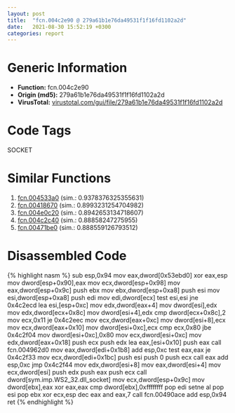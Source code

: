 ```yaml
---
layout: post
title:  "fcn.004c2e90 @ 279a61b1e76da49531f1f16fd1102a2d"
date:   2021-08-30 15:52:19 +0300
categories: report
---
```


# Generic Information
- **Function:** fcn.004c2e90
- **Origin (md5):** 279a61b1e76da49531f1f16fd1102a2d
- **VirusTotal:** [virustotal.com/gui/file/279a61b1e76da49531f1f16fd1102a2d][virustotal_ref]

# Code Tags
<span class="tag" id="SOCKET">SOCKET</span>


# Similar Functions

1. [fcn.004533a0][similar_1_ref] (sim.: 0.9378376325355631)
2. [fcn.00418670][similar_2_ref] (sim.: 0.8993231254704982)
3. [fcn.004e0c20][similar_3_ref] (sim.: 0.8942653134718607)
4. [fcn.004c2c40][similar_4_ref] (sim.: 0.88858247275955)
5. [fcn.00471be0][similar_5_ref] (sim.: 0.888559126793512)


# Disassembled Code

{% highlight nasm %}
sub esp,0x94
mov eax,dword[0x53ebd0]
xor eax,esp
mov dword[esp+0x90],eax
mov ecx,dword[esp+0x98]
mov eax,dword[esp+0x9c]
push ebx
mov ebx,dword[esp+0xa8]
push esi
mov esi,dword[esp+0xa8]
push edi
mov edi,dword[ecx]
test esi,esi
jne 0x4c2ecd
lea esi,[esp+0xc]
mov edx,dword[eax+4]
mov dword[esi],edx
mov edx,dword[ecx+0x8c]
mov dword[esi+4],edx
cmp dword[ecx+0x8c],2
mov ecx,0x11
je 0x4c2eec
mov ecx,dword[eax+0xc]
mov dword[esi+8],ecx
mov ecx,dword[eax+0x10]
mov dword[esi+0xc],ecx
cmp ecx,0x80
jbe 0x4c2f04
mov dword[esi+0xc],0x80
mov ecx,dword[esi+0xc]
mov edx,dword[eax+0x18]
push ecx
push edx
lea eax,[esi+0x10]
push eax
call fcn.004962d0
mov eax,dword[edi+0x1b8]
add esp,0xc
test eax,eax
je 0x4c2f33
mov ecx,dword[edi+0x1bc]
push esi
push 0
push ecx
call eax
add esp,0xc
jmp 0x4c2f44
mov edx,dword[esi+8]
mov eax,dword[esi+4]
mov ecx,dword[esi]
push edx
push eax
push ecx
call dword[sym.imp.WS2_32.dll_socket]
mov ecx,dword[esp+0x9c]
mov dword[ebx],eax
xor eax,eax
cmp dword[ebx],0xffffffff
pop edi
setne al
pop esi
pop ebx
xor ecx,esp
dec eax
and eax,7
call fcn.00490ace
add esp,0x94
ret 
{% endhighlight %}


[similar_1_ref]: /report/fcn.004533a0@289859175c221b107317af7727d26c17
[similar_2_ref]: /report/fcn.00418670@e2ba7f10eb234338a49853c34d7d9c56
[similar_3_ref]: /report/fcn.004e0c20@279a61b1e76da49531f1f16fd1102a2d
[similar_4_ref]: /report/fcn.004c2c40@279a61b1e76da49531f1f16fd1102a2d
[similar_5_ref]: /report/fcn.00471be0@289859175c221b107317af7727d26c17
[virustotal_ref]: https://www.virustotal.com/gui/file/279a61b1e76da49531f1f16fd1102a2d